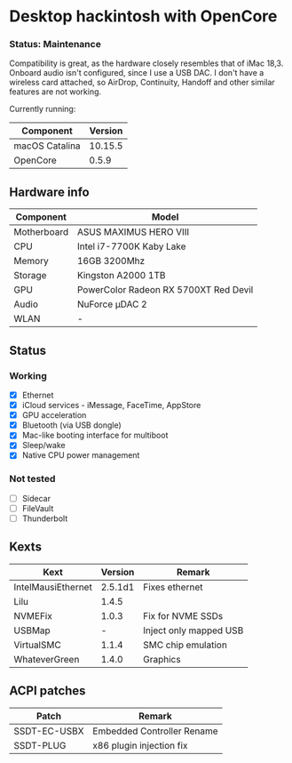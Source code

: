 # Desktop hackintosh with OpenCore

### Status: Maintenance

Compatibility is great, as the hardware closely resembles that of iMac 18,3. Onboard audio isn't configured, since I use a USB DAC. I don't have a wireless card attached, so AirDrop, Continuity, Handoff and other similar features are not working.

Currently running:

| Component      | Version |
| -------------- | ------- |
| macOS Catalina | 10.15.5 |
| OpenCore       | 0.5.9   |

## Hardware info

| Component   | Model                                 |
| ----------- | ------------------------------------- |
| Motherboard | ASUS MAXIMUS HERO VIII                |
| CPU         | Intel i7-7700K Kaby Lake              |
| Memory      | 16GB 3200Mhz                          |
| Storage     | Kingston A2000 1TB                    |
| GPU         | PowerColor Radeon RX 5700XT Red Devil |
| Audio       | NuForce µDAC 2                        |
| WLAN        | -                                     |

## Status

### Working

- [x] Ethernet
- [x] iCloud services - iMessage, FaceTime, AppStore
- [x] GPU acceleration
- [x] Bluetooth (via USB dongle)
- [x] Mac-like booting interface for multiboot
- [x] Sleep/wake
- [x] Native CPU power management

### Not tested

- [ ] Sidecar
- [ ] FileVault
- [ ] Thunderbolt

## Kexts

| Kext               | Version | Remark                 |
| ------------------ | ------- | ---------------------- |
| IntelMausiEthernet | 2.5.1d1 | Fixes ethernet         |
| Lilu               | 1.4.5   |                        |
| NVMEFix            | 1.0.3   | Fix for NVME SSDs      |
| USBMap             | -       | Inject only mapped USB |
| VirtualSMC         | 1.1.4   | SMC chip emulation     |
| WhateverGreen      | 1.4.0   | Graphics               |

## ACPI patches

| Patch        | Remark                     |
| ------------ | -------------------------- |
| SSDT-EC-USBX | Embedded Controller Rename |
| SSDT-PLUG    | x86 plugin injection fix   |
